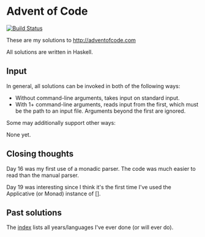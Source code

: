# Advent of Code

[![Build Status](https://travis-ci.org/petertseng/adventofcode-hs-2021.svg?branch=master)](https://travis-ci.org/petertseng/adventofcode-hs-2021)

These are my solutions to http://adventofcode.com

All solutions are written in Haskell.

## Input

In general, all solutions can be invoked in both of the following ways:

* Without command-line arguments, takes input on standard input.
* With 1+ command-line arguments, reads input from the first, which must be the path to an input file.
  Arguments beyond the first are ignored.

Some may additionally support other ways:

None yet.

## Closing thoughts

Day 16 was my first use of a monadic parser.
The code was much easier to read than the manual parser.

Day 19 was interesting since I think it's the first time I've used the Applicative (or Monad) instance of [].

## Past solutions

The [index](https://github.com/petertseng/adventofcode-common/blob/master/index.md) lists all years/languages I've ever done (or will ever do).
